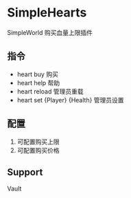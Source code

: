 # SimpleHearts
SimpleWorld 购买血量上限插件

## 指令
- heart buy 购买
- heart help 帮助
- heart reload 管理员重载
- heart set {Player} {Health} 管理员设置

## 配置
1. 可配置购买上限
2. 可配置购买价格

## Support
Vault
